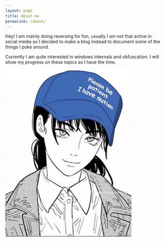 ```yaml
---
layout: page
title: About me
permalink: /about/
---
```


Hey! I am mainly doing reversing for fun, usually I am not that active in social media so I decided to make a blog instead to document some
of the things I poke around.

Currently I am quite interested in windows internals and obfuscation. I will show my progress on these topics as I have the time. 

<img src="/assets/images/autisticgang.jpg" width="400" height="530"/>